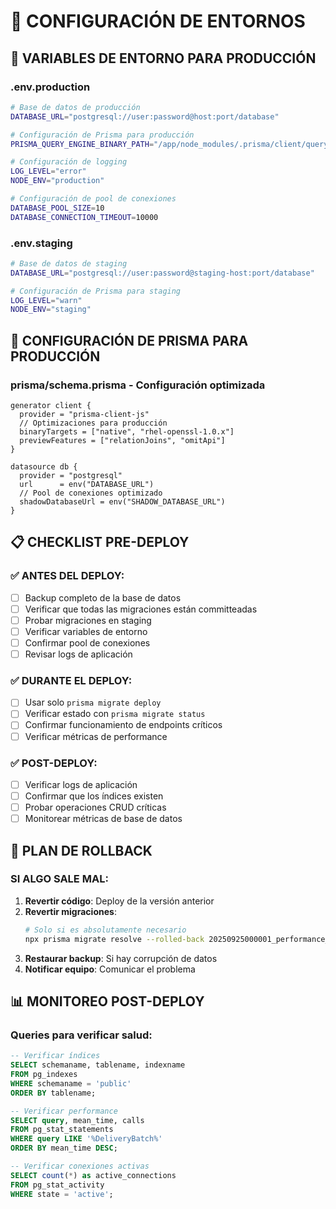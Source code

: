# 🚀 CONFIGURACIÓN DE ENTORNOS

## 📝 VARIABLES DE ENTORNO PARA PRODUCCIÓN

### .env.production
```bash
# Base de datos de producción
DATABASE_URL="postgresql://user:password@host:port/database"

# Configuración de Prisma para producción
PRISMA_QUERY_ENGINE_BINARY_PATH="/app/node_modules/.prisma/client/query_engine-rhel-openssl-1.0.x"

# Configuración de logging
LOG_LEVEL="error"
NODE_ENV="production"

# Configuración de pool de conexiones
DATABASE_POOL_SIZE=10
DATABASE_CONNECTION_TIMEOUT=10000
```

### .env.staging
```bash
# Base de datos de staging
DATABASE_URL="postgresql://user:password@staging-host:port/database"

# Configuración de Prisma para staging  
LOG_LEVEL="warn"
NODE_ENV="staging"
```

## 🔧 CONFIGURACIÓN DE PRISMA PARA PRODUCCIÓN

### prisma/schema.prisma - Configuración optimizada
```prisma
generator client {
  provider = "prisma-client-js"
  // Optimizaciones para producción
  binaryTargets = ["native", "rhel-openssl-1.0.x"]
  previewFeatures = ["relationJoins", "omitApi"]
}

datasource db {
  provider = "postgresql"
  url      = env("DATABASE_URL")
  // Pool de conexiones optimizado
  shadowDatabaseUrl = env("SHADOW_DATABASE_URL")
}
```

## 📋 CHECKLIST PRE-DEPLOY

### ✅ ANTES DEL DEPLOY:
- [ ] Backup completo de la base de datos
- [ ] Verificar que todas las migraciones están committeadas
- [ ] Probar migraciones en staging
- [ ] Verificar variables de entorno
- [ ] Confirmar pool de conexiones
- [ ] Revisar logs de aplicación

### ✅ DURANTE EL DEPLOY:
- [ ] Usar solo `prisma migrate deploy`
- [ ] Verificar estado con `prisma migrate status`
- [ ] Confirmar funcionamiento de endpoints críticos
- [ ] Verificar métricas de performance

### ✅ POST-DEPLOY:
- [ ] Verificar logs de aplicación
- [ ] Confirmar que los índices existen
- [ ] Probar operaciones CRUD críticas
- [ ] Monitorear métricas de base de datos

## 🚨 PLAN DE ROLLBACK

### SI ALGO SALE MAL:
1. **Revertir código**: Deploy de la versión anterior
2. **Revertir migraciones**: 
   ```bash
   # Solo si es absolutamente necesario
   npx prisma migrate resolve --rolled-back 20250925000001_performance_indexes
   ```
3. **Restaurar backup**: Si hay corrupción de datos
4. **Notificar equipo**: Comunicar el problema

## 📊 MONITOREO POST-DEPLOY

### Queries para verificar salud:
```sql
-- Verificar índices
SELECT schemaname, tablename, indexname 
FROM pg_indexes 
WHERE schemaname = 'public' 
ORDER BY tablename;

-- Verificar performance
SELECT query, mean_time, calls 
FROM pg_stat_statements 
WHERE query LIKE '%DeliveryBatch%' 
ORDER BY mean_time DESC;

-- Verificar conexiones activas
SELECT count(*) as active_connections 
FROM pg_stat_activity 
WHERE state = 'active';
```